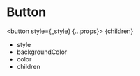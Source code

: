# Button

<button style={\_style} {...props}> {children} </button>

-   style
-   backgroundColor
-   color
-   children

